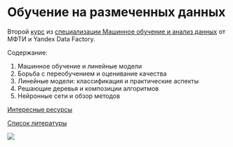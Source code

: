 # Обучение на размеченных данных

Второй [курс](https://www.coursera.org/learn/supervised-learning/) из [специализации Машинное обучение и анализ данных](https://www.coursera.org/specializations/mashinnoye-obucheniye) от МФТИ и Yandex Data Factory.

Содержание:

1. Машинное обучение и линейные модели
2. Борьба с переобучением и оценивание качества
3. Линейные модели: классификация и практические аспекты
4. Решающие деревья и композиции алгоритмов
5. Нейронные сети и обзор методов

[Интересные ресурсы](https://www.coursera.org/learn/stats-for-data-analysis/resources/PN5k9)

[Список литературы](https://www.coursera.org/learn/stats-for-data-analysis/resources/CgcJk)

[![](https://github.com/SeniorCat/coursera/blob/master/machine-learning-data-analysis/2-supervised%20learning/logo.jpg)](https://www.coursera.org/learn/unsupervised-learning)